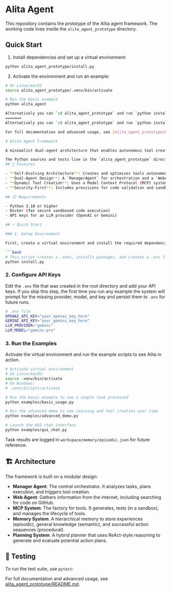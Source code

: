 # Alita Agent

This repository contains the prototype of the Alita agent framework. The working code lives inside the `alita_agent_prototype` directory.

## Quick Start

1. Install dependencies and set up a virtual environment:

```bash
python alita_agent_prototype/install.py
```

2. Activate the environment and run an example:

```bash
# On Linux/macOS
source alita_agent_prototype/.venv/bin/activate

# Run the basic example
python alita_agent

Alternatively you can `cd alita_agent_prototype` and run `python install.py` followed by `python examples/basic_usage.py` from inside that directory.
=======
Alternatively you can `cd alita_agent_prototype` and run `python install.py` followed by `python examples/basic_usage.py` 

For full documentation and advanced usage, see [alita_agent_prototype/README.md](alita_agent_prototype/README.md).

# Alita Agent Framework

A minimalist dual-agent architecture that enables autonomous tool creation and self-evolution through symbolic learning and dynamic planning.

The Python sources and tests live in the `alita_agent_prototype` directory.
## 🚀 Features

- **Self-Evolving Architecture**: Creates and optimizes tools autonomously based on task needs.
- **Dual-Agent Design**: A `ManagerAgent` for orchestration and a `WebAgent` for research.
- **Dynamic Tool Creation**: Uses a Model Context Protocol (MCP) system to generate, test, and save new capabilities on-the-fly.
- **Security-First**: Includes provisions for code validation and sandboxed execution to run generated tools safely.

## 📋 Requirements

- Python 3.10 or higher
- Docker (for secure sandboxed code execution)
- API keys for an LLM provider (OpenAI or Gemini)

## ⚡ Quick Start

### 1. Setup Environment

First, create a virtual environment and install the required dependencies using the provided script.

```bash
# This script creates a .venv, installs packages, and creates a .env file
python install.py
```

### 2. Configure API Keys

Edit the `.env` file that was created in the root directory and add your API keys. If you
skip this step, the first time you run any example the system will prompt for the missing
provider, model, and key and persist them to `.env` for future runs.

```bash
# .env file
OPENAI_API_KEY="your_openai_key_here"
GEMINI_API_KEY="your_gemini_key_here"
LLM_PROVIDER="gemini"
LLM_MODEL="gemini-pro"
```

### 3. Run the Examples

Activate the virtual environment and run the example scripts to see Alita in action.

```bash
# Activate virtual environment
# On Linux/macOS:
source .venv/bin/activate
# On Windows:
# .venv\Scripts\activate

# Run the basic example to see a simple task processed
python examples/basic_usage.py

# Run the advanced demo to see learning and tool creation over time
python examples/advanced_demo.py

# Launch the GUI chat interface
python examples/gui_chat.py
```

Task results are logged in `workspace/memory/episodic.json` for future reference.

## 🏗️ Architecture

The framework is built on a modular design:

- **Manager Agent**: The central orchestrator. It analyzes tasks, plans execution, and triggers tool creation.
- **Web Agent**: Gathers information from the internet, including searching for code on GitHub.
- **MCP System**: The factory for tools. It generates, tests (in a sandbox), and manages the lifecycle of tools.
- **Memory System**: A hierarchical memory to store experiences (episodic), general knowledge (semantic), and successful action sequences (procedural).
- **Planning System**: A hybrid planner that uses ReAct-style reasoning to generate and evaluate potential action plans.

## 🧪 Testing

To run the test suite, use `pytest`:



For full documentation and advanced usage, see [alita_agent_prototype/README.md](alita_agent_prototype/README.md).
